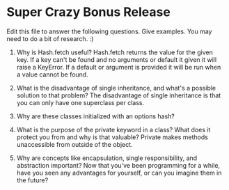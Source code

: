 # Super Crazy Bonus Release

Edit this file to answer the following questions. Give examples. You may need to do a bit of research. :)

1. Why is Hash.fetch useful?
Hash.fetch returns the value for the given key.  If a key can't be found and no arguments or default it given it will raise a KeyError.  If a default or argument is provided it will be run when a value cannot be found.

2. What is the disadvantage of single inheritance, and what's a possible solution to that problem?
The disadvantage of single inheritance is that you can only have one superclass per class.

3. Why are these classes initialized with an options hash?

4. What is the purpose of the private keyword in a class? What does it protect you from and why is that valuable?
Private makes methods unaccessible from outside of the object.

5. Why are concepts like encapsulation, single responsibility, and abstraction important? Now that you've been programming for a while, have you seen any advantages for yourself, or can you imagine them in the future?
